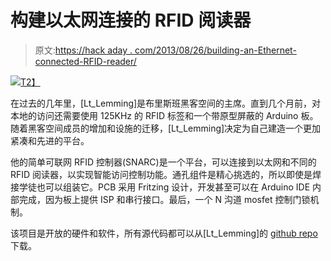 # 构建以太网连接的 RFID 阅读器

> 原文:[https://hack aday . com/2013/08/26/building-an-Ethernet-connected-RFID-reader/](https://hackaday.com/2013/08/26/building-an-ethernet-connected-rfid-reader/)

[![](../Images/6a7ff446f430536704a55dceb664c106.png)T2】](http://hackaday.com/wp-content/uploads/2013/08/kdqktmch.jpg)

在过去的几年里，[Lt_Lemming]是布里斯班黑客空间的主席。直到几个月前，对本地的访问还需要使用 125KHz 的 RFID 标签和一个带原型屏蔽的 Arduino 板。随着黑客空间成员的增加和设施的迁移，[Lt_Lemming]决定为自己建造一个更加紧凑和先进的平台。

他的简单可联网 RFID 控制器(SNARC)是一个平台，可以连接到以太网和不同的 RFID 阅读器，以实现智能访问控制功能。通孔组件是精心挑选的，所以即使是焊接学徒也可以组装它。PCB 采用 Fritzing 设计，开发甚至可以在 Arduino IDE 内部完成，因为板上提供 ISP 和串行接口。最后，一个 N 沟道 mosfet 控制门锁机制。

该项目是开放的硬件和软件，所有源代码都可以从[Lt_Lemming]的 [github repo](https://github.com/LemElec/SNARC_PTH_V1.3) 下载。